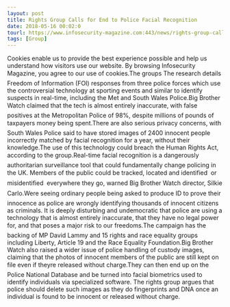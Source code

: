 ```yaml
---
layout: post
title: Rights Group Calls for End to Police Facial Recognition
date: 2018-05-16 00:02:0
tourl: https://www.infosecurity-magazine.com:443/news/rights-group-calls-end-police/
tags: [Group]
---
```

Cookies enable us to provide the best experience possible and help us understand how visitors use our website. By browsing Infosecurity Magazine, you agree to our use of cookies.The groups The research details Freedom of Information (FOI) responses from three police forces which use the controversial technology at sporting events and similar to identify suspects in real-time, including the Met and South Wales Police.Big Brother Watch claimed that the tech is almost entirely inaccurate, with false positives at the Metropolitan Police of 98%, despite millions of pounds of taxpayers money being spent.There are also serious privacy concerns, with South Wales Police said to have stored images of 2400 innocent people incorrectly matched by facial recognition for a year, without their knowledge.The use of this technology could breach the Human Rights Act, according to the group.Real-time facial recognition is a dangerously authoritarian surveillance tool that could fundamentally change policing in the UK. Members of the public could be tracked, located and identified  or misidentified  everywhere they go, warned Big Brother Watch director, Silkie Carlo.Were seeing ordinary people being asked to produce ID to prove their innocence as police are wrongly identifying thousands of innocent citizens as criminals. It is deeply disturbing and undemocratic that police are using a technology that is almost entirely inaccurate, that they have no legal power for, and that poses a major risk to our freedoms.The campaign has the backing of MP David Lammy and 15 rights and race equality groups including Liberty, Article 19 and the Race Equality Foundation.Big Brother Watch also raised a wider issue of police handling of custody images, claiming that the photos of innocent members of the public are still kept on file even if theyre released without charge.They can then end up on the Police National Database and be turned into facial biometrics used to identify individuals via specialized software. The rights group argues that police should delete such images as they do fingerprints and DNA once an individual is found to be innocent or released without charge.